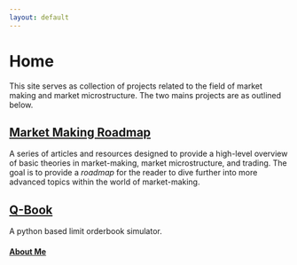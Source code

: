 ```yaml
---
layout: default
---
```


# Home
This site serves as collection of projects related to the field of market making and market microstructure. The two mains projects are as outlined below. 

## [Market Making Roadmap](articles_index.md)
A series of articles and resources designed to provide a high-level overview of basic theories in market-making, market microstructure, and trading. The goal is to provide a *roadmap* for the reader to dive further into more advanced topics within the world of market-making. 


## [Q-Book](project_index.md)
A python based limit orderbook simulator. 


#### [About Me](aboutme.md)